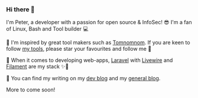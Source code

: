 ### Hi there 👋

I'm Peter, a developer with a passion for open source & InfoSec! 😎 I'm a fan of Linux, Bash and Tool builder 💻

🧰 I'm inspired by great tool makers such as [Tomnomnom](https://github.com/tomnomnom). If you are keen to follow [my tools](https://github.com/spekulatius?tab=repositories&q=&type=source&language=&sort=), please star your favourites and follow me 🌟

👷️ When it comes to developing web-apps, [Laravel](https://github.com/laravel/laravel) with [Livewire](https://github.com/livewire/livewire) and [Filament](https://github.com/filamentphp/filament) are my stack ✨️🤩️

💬 You can find my writing on my [dev blog](https://releasecandidate.dev) and my [general blog](https://peterthaleikis.com). 

More to come soon!
